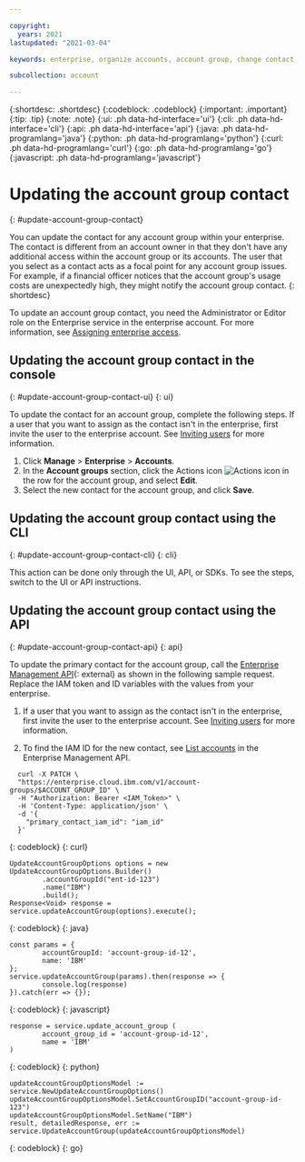 ```yaml
---

copyright:
  years: 2021
lastupdated: "2021-03-04"

keywords: enterprise, organize accounts, account group, change contact, account group contact 

subcollection: account

---
```


{:shortdesc: .shortdesc}
{:codeblock: .codeblock}
{:important: .important}
{:tip: .tip}
{:note: .note}
{:ui: .ph data-hd-interface='ui'}
{:cli: .ph data-hd-interface='cli'}
{:api: .ph data-hd-interface='api'}
{:java: .ph data-hd-programlang='java'}
{:python: .ph data-hd-programlang='python'}
{:curl: .ph data-hd-programlang='curl'}
{:go: .ph data-hd-programlang='go'}
{:javascript: .ph data-hd-programlang='javascript'}

# Updating the account group contact
{: #update-account-group-contact}

You can update the contact for any account group within your enterprise. The contact is different from an account owner in that they don't have any additional access within the account group or its accounts. The user that you select as a contact acts as a focal point for any account group issues. For example, if a financial officer notices that the account group's usage costs are unexpectedly high, they might notify the account group contact.
{: shortdesc}

To update an account group contact, you need the Administrator or Editor role on the Enterprise service in the enterprise account. For more information, see [Assigning enterprise access](/docs/account?topic=account-assign-access-enterprise).

## Updating the account group contact in the console
{: #update-account-group-contact-ui}
{: ui}

To update the contact for an account group, complete the following steps. If a user that you want to assign as the contact isn't in the enterprise, first invite the user to the enterprise account. See [Inviting users](/docs/account?topic=account-iamuserinv) for more information.

1. Click **Manage** > **Enterprise** > **Accounts**.
1. In the **Account groups** section, click the Actions icon ![Actions icon](../icons/actions-icon-vertical.svg) in the row for the account group, and select **Edit**.
1. Select the new contact for the account group, and click **Save**. 

## Updating the account group contact using the CLI
{: #update-account-group-contact-cli}
{: cli}

This action can be done only through the UI, API, or SDKs. To see the steps, switch to the UI or API instructions. 


## Updating the account group contact using the API
{: #update-account-group-contact-api}
{: api}

To update the primary contact for the account group, call the [Enterprise Management API](https://{DomainName}/apidocs/enterprise-apis/enterprise#import-an-account-into-an-enterprise){: external} as shown in the following sample request. Replace the IAM token and ID variables with the values from your enterprise.

1. If a user that you want to assign as the contact isn't in the enterprise, first invite the user to the enterprise account. See [Inviting users](/docs/account?topic=account-iamuserinv) for more information.

1. To find the IAM ID for the new contact, see [List accounts](https://cloud.ibm.com/apidocs/enterprise-apis/enterprise#list-accounts) in the Enterprise Management API. 

```
  curl -X PATCH \
  "https://enterprise.cloud.ibm.com/v1/account-groups/$ACCOUNT_GROUP_ID" \
  -H "Authorization: Bearer <IAM_Token>" \
  -H 'Content-Type: application/json' \
  -d '{
    "primary_contact_iam_id": "iam_id"
  }'
  ```
{: codeblock}
{: curl}

```
UpdateAccountGroupOptions options = new UpdateAccountGroupOptions.Builder()
        .accountGroupId("ent-id-123")
        .name("IBM")
        .build();
Response<Void> response = service.updateAccountGroup(options).execute();
```
{: codeblock}
{: java}

```
const params = {
        accountGroupId: 'account-group-id-12',
        name: 'IBM'
};
service.updateAccountGroup(params).then(response => {
        console.log(response)
}).catch(err => {});
```
{: codeblock}
{: javascript}

```
response = service.update_account_group ( 
        account_group_id = 'account-group-id-12',
        name = 'IBM'
)
```
{: codeblock}
{: python}

```
updateAccountGroupOptionsModel := service.NewUpdateAccountGroupOptions()
updateAccountGroupOptionsModel.SetAccountGroupID("account-group-id-123")
updateAccountGroupOptionsModel.SetName("IBM")
result, detailedResponse, err := service.UpdateAccountGroup(updateAccountGroupOptionsModel)
```
{: codeblock}
{: go}
